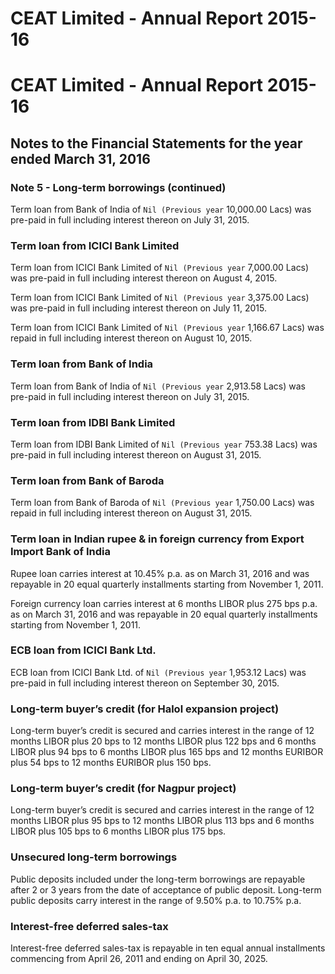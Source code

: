# CEAT Limited - Annual Report 2015-16

# CEAT Limited - Annual Report 2015-16

## Notes to the Financial Statements for the year ended March 31, 2016

### Note 5 - Long-term borrowings (continued)

Term loan from Bank of India of ` Nil (Previous year ` 10,000.00 Lacs) was pre-paid in full including interest thereon on July 31, 2015.

### Term loan from ICICI Bank Limited

Term loan from ICICI Bank Limited of ` Nil (Previous year ` 7,000.00 Lacs) was pre-paid in full including interest thereon on August 4, 2015.

Term loan from ICICI Bank Limited of ` Nil (Previous year ` 3,375.00 Lacs) was pre-paid in full including interest thereon on July 11, 2015.

Term loan from ICICI Bank Limited of ` Nil (Previous year ` 1,166.67 Lacs) was repaid in full including interest thereon on August 10, 2015.

### Term loan from Bank of India

Term loan from Bank of India of ` Nil (Previous year ` 2,913.58 Lacs) was pre-paid in full including interest thereon on July 31, 2015.

### Term loan from IDBI Bank Limited

Term loan from IDBI Bank Limited of ` Nil (Previous year ` 753.38 Lacs) was pre-paid in full including interest thereon on August 31, 2015.

### Term loan from Bank of Baroda

Term loan from Bank of Baroda of ` Nil (Previous year ` 1,750.00 Lacs) was repaid in full including interest thereon on August 31, 2015.

### Term loan in Indian rupee & in foreign currency from Export Import Bank of India

Rupee loan carries interest at 10.45% p.a. as on March 31, 2016 and was repayable in 20 equal quarterly installments starting from November 1, 2011.

Foreign currency loan carries interest at 6 months LIBOR plus 275 bps p.a. as on March 31, 2016 and was repayable in 20 equal quarterly installments starting from November 1, 2011.

### ECB loan from ICICI Bank Ltd.

ECB loan from ICICI Bank Ltd. of ` Nil (Previous year ` 1,953.12 Lacs) was pre-paid in full including interest thereon on September 30, 2015.

### Long-term buyer’s credit (for Halol expansion project)

Long-term buyer’s credit is secured and carries interest in the range of 12 months LIBOR plus 20 bps to 12 months LIBOR plus 122 bps and 6 months LIBOR plus 94 bps to 6 months LIBOR plus 165 bps and 12 months EURIBOR plus 54 bps to 12 months EURIBOR plus 150 bps.

### Long-term buyer’s credit (for Nagpur project)

Long-term buyer’s credit is secured and carries interest in the range of 12 months LIBOR plus 95 bps to 12 months LIBOR plus 113 bps and 6 months LIBOR plus 105 bps to 6 months LIBOR plus 175 bps.

### Unsecured long-term borrowings

Public deposits included under the long-term borrowings are repayable after 2 or 3 years from the date of acceptance of public deposit. Long-term public deposits carry interest in the range of 9.50% p.a. to 10.75% p.a.

### Interest-free deferred sales-tax

Interest-free deferred sales-tax is repayable in ten equal annual installments commencing from April 26, 2011 and ending on April 30, 2025.